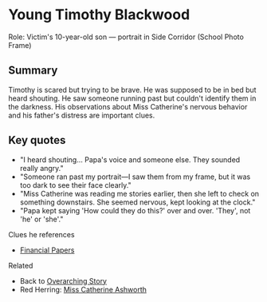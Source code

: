 # Young Timothy Blackwood

Role: Victim's 10-year-old son — portrait in Side Corridor (School Photo Frame)

## Summary

Timothy is scared but trying to be brave. He was supposed to be in bed but heard shouting. He saw someone running past but couldn't identify them in the darkness. His observations about Miss Catherine's nervous behavior and his father's distress are important clues.

## Key quotes

- "I heard shouting... Papa's voice and someone else. They sounded really angry."
- "Someone ran past my portrait—I saw them from my frame, but it was too dark to see their face clearly."
- "Miss Catherine was reading me stories earlier, then she left to check on something downstairs. She seemed nervous, kept looking at the clock."
- "Papa kept saying 'How could they do this?' over and over. 'They', not 'he' or 'she'."

Clues he references

- [Financial Papers](../../Story/Financial_Papers.md)

Related

- Back to [Overarching Story](../../Story/OverarchingStory.md)
- Red Herring: [Miss Catherine Ashworth](../../Story/Miss_Catherine_Ashworth.md)
